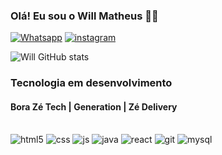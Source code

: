 
### Olá! Eu sou o Will Matheus 🖖🏽

[![Whatsapp](https://img.shields.io/badge/WhatsApp-25D366?style=for-the-badge&logo=whatsapp&logoColor=white
)](https://wa.me/+5511952042434)
[![instagram](https://img.shields.io/badge/Instagram-E4405F?style=for-the-badge&logo=instagram&logoColor=white
)](https://instagram.com/willmatheuz)

![Will GitHub stats](https://github-readme-stats.vercel.app/api?username=OWillMatheuz&show_icons=true&theme=dark)

### Tecnologia em desenvolvimento
#### Bora Zé Tech | Generation | Zé Delivery

<div style="display: inline_block"><br/>
    <img algin="center" alt="html5" src="https://img.shields.io/badge/HTML5-E34F26?style=for-the-badge&logo=html5&logoColor=white" />
    <img algin="center" alt="css" src="https://img.shields.io/badge/CSS3-1572B6?style=for-the-badge&logo=css3&logoColor=white" />
    <img algin="center" alt="js" src="https://img.shields.io/badge/JavaScript-F7DF1E?style=for-the-badge&logo=javascript&logoColor=black
" />
    <img algin="center" alt="java" src="https://img.shields.io/badge/Java-ED8B00?style=for-the-badge&logo=java&logoColor=white" />
    <img algin="center" alt="react" src="https://img.shields.io/badge/React-20232A?style=for-the-badge&logo=react&logoColor=61DAFB
" />
    <img algin="center" alt="git" src="https://img.shields.io/badge/GIT-E44C30?style=for-the-badge&logo=git&logoColor=white
" />
    <img algin="center" alt="mysql" src="https://img.shields.io/badge/MySQL-00000F?style=for-the-badge&logo=mysql&logoColor=white
" />
</div>
